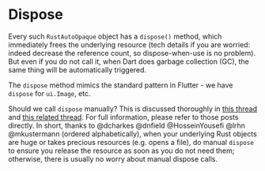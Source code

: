 # Dispose

Every such `RustAutoOpaque` object has a `dispose()` method,
which immediately frees the underlying resource
(tech details if you are worried: indeed decrease the reference count, so dispose-when-use is no problem).
But even if you do not call it,
when Dart does garbage collection (GC),
the same thing will be automatically triggered.

The `dispose` method mimics the standard pattern in Flutter -
we have `dispose` for `ui.Image`, etc.

Should we call `dispose` manually?
This is discussed thoroughly in [this thread](https://github.com/dart-lang/sdk/issues/54233)
and [this related thread](https://github.com/dart-lang/native/issues/848).
For full information, please refer to those posts directly.
In short, thanks to @dcharkes @dnfield @HosseinYousefi @lrhn @mkustermann (ordered alphabetically),
when your underlying Rust objects are huge or takes precious resources (e.g. opens a file),
do manual `dispose` to ensure you release the resource as soon as you do not need them;
otherwise, there is usually no worry about manual dispose calls.
